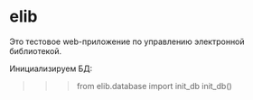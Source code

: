 elib
====

Это тестовое web-приложение по управлению электронной библиотекой.

Инициализируем БД:
>>> from elib.database import init_db
>>> init_db()